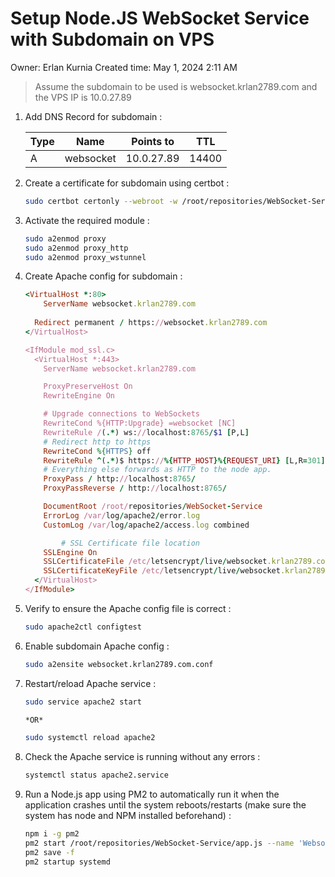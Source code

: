 # Setup Node.JS WebSocket Service with Subdomain on VPS

Owner: Erlan Kurnia
Created time: May 1, 2024 2:11 AM

> Assume the subdomain to be used is websocket.krlan2789.com and the VPS IP is 10.0.27.89
> 
1. Add DNS Record for subdomain :
    
    
    | Type | Name      | Points to  | TTL   |
    | ---- | --------- | ---------- | ----- |
    | A    | websocket | 10.0.27.89 | 14400 |
2. Create a certificate for subdomain using certbot :
    
    ```bash
    sudo certbot certonly --webroot -w /root/repositories/WebSocket-Service -d websocket.krlan2789.com
    ```
    
3. Activate the required module :
    
    ```bash
    sudo a2enmod proxy
    sudo a2enmod proxy_http
    sudo a2enmod proxy_wstunnel
    ```
    
4. Create Apache config for subdomain :
    
    ```ruby
    <VirtualHost *:80>
    	ServerName websocket.krlan2789.com
      
      Redirect permanent / https://websocket.krlan2789.com
    </VirtualHost>
    
    <IfModule mod_ssl.c>
      <VirtualHost *:443>
        ServerName websocket.krlan2789.com
    
        ProxyPreserveHost On
        RewriteEngine On
    
        # Upgrade connections to WebSockets
        RewriteCond %{HTTP:Upgrade} =websocket [NC]
        RewriteRule /(.*) ws://localhost:8765/$1 [P,L]
        # Redirect http to https
        RewriteCond %{HTTPS} off
        RewriteRule ^(.*)$ https://%{HTTP_HOST}%{REQUEST_URI} [L,R=301]
        # Everything else forwards as HTTP to the node app.
        ProxyPass / http://localhost:8765/
        ProxyPassReverse / http://localhost:8765/
    
        DocumentRoot /root/repositories/WebSocket-Service
        ErrorLog /var/log/apache2/error.log
        CustomLog /var/log/apache2/access.log combined
    
    		# SSL Certificate file location
        SSLEngine On
        SSLCertificateFile /etc/letsencrypt/live/websocket.krlan2789.com/fullchain.pem
        SSLCertificateKeyFile /etc/letsencrypt/live/websocket.krlan2789.com/privkey.pem
      </VirtualHost>
    </IfModule>
    ```
    
5. Verify to ensure the Apache config file is correct :
    
    ```bash
    sudo apache2ctl configtest
    ```
    
6. Enable subdomain Apache config :
    
    ```bash
    sudo a2ensite websocket.krlan2789.com.conf
    ```
    
7. Restart/reload Apache service :
    
    ```bash
    sudo service apache2 start
    
    *OR*
    
    sudo systemctl reload apache2
    ```
    
8. Check the Apache service is running without any errors :
    
    ```bash
    systemctl status apache2.service
    ```
    
9. Run a Node.js app using PM2 to automatically run it when the application crashes until the system reboots/restarts (make sure the system has node and NPM installed beforehand) :
    
    ```bash
    npm i -g pm2
    pm2 start /root/repositories/WebSocket-Service/app.js --name 'Websocket-Service-App'
    pm2 save -f
    pm2 startup systemd
    ```